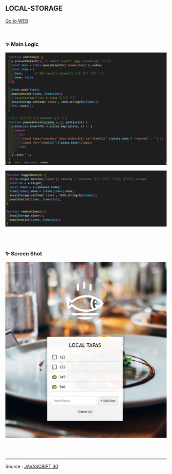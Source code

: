 ## LOCAL-STORAGE

[Go to WEB](https://limunosekai.github.io/local-storage/)

<br>

### ✨ Main Logic

![1](./img/K-004.png)

![](./img/K-005.png)

<br>

<br>

### ✨ Screen Shot

![2](./img/K-003.png)

<br>

<br>

---

Source : [JAVASCRIPT 30](https://javascript30.com/)